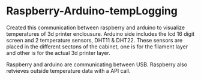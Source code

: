 # Raspberry-Arduino-tempLogging


Created this communication between raspberry and arduino to visualize temperatures of 3d printer enclousure. Arduino side includes the lcd 16 digit screen
and 2 temperature sensors, DHT11 & DHT22. These sensors are placed in the different sectons of the cabinet, one is for the filament layer and 
other is for the actual 3d printer layer.

Raspberry and arduino are communicating between USB. Raspberry also retvieves outside temperature data with a API call.
